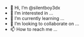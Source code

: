 - 👋 Hi, I’m @silentboy3dx
- 👀 I’m interested in ...
- 🌱 I’m currently learning ...
- 💞️ I’m looking to collaborate on ...
- 📫 How to reach me ...

<!---
silentboy3dx/silentboy3dx is a ✨ special ✨ repository because its `README.md` (this file) appears on your GitHub profile.
You can click the Preview link to take a look at your changes.
--->
